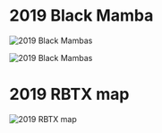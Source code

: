 # 2019 Black Mamba
![2019 Black Mambas](https://lh3.googleusercontent.com/lAmPtX5qPmhzop16x8m28gMn8gqM_fVU_qPDsGG04fUpB0BiqL7wlnOc8-eqF02MvB_i6IEfR7IbGhAKo_OfFkeNbfLVI6XDXv54TFEnBRtGgJk6nSCeyI4sCKpUi0_6EbFfG5Ca1Lg33u_L8GvQ0MVqpxEfnNO_dWWLVTSchj07e-bADDo4lMvJ91CE6KChYAq-S54C16WLqOfiFvVJOycA1eiejG7BBI23CAW7sk6IuQDeHA0p3DgHqL87ogEGnDhhP0RNIYypOj5omVX3_JvAGfu69Tl9-Rq6phoD5vqNBlXHGgxcSXQJdLyjmzyMEAex_OVdIs1HCrqKfe5bknr33_8jYNWcwrvUsvzyMz2hrVLZnGpNsIxIIRq5Cd55PYT101maUoecaN9ABf_vw9MNdDjXZCiA9EPmWNhFEdELtg4XR61dw57iZ2hODNI7-VScd7iL0qAVSkmptqdYleeYhjQNHUQ4sYUUaWM7neewA6MU9uIWVTXZfHoQbH_E9X4blUtOPSPVRYtaH4QQvvWzGCjjbJbgc-fR_BouGyFgk6-84QDZVx6pyHTr_4O_3pR-8kbljo1LcJXRGVPvg1ZF8-NYI5zoSKug75uj6U1fLu98iDS3VrUC4nrzgzLvcuRiNoduzu6LWHotzyX7-ErmbIl2nFRKwbLvbvhW6xYWjzK6TB48Im3zBIGG0MRb7U7yNp-TwAwza2PVe669pc6W-w=w1560-h879-no?authuser=0)

![2019 Black Mambas](https://lh3.googleusercontent.com/K26bKvaXN15NIRbW_mApAJ9MsU2UWCf0bTOFsWtlgoyjAxhwlq4_epcoSXgMgvbVkvOoabObRNq1XIV2C2zBnzBLeoTfnFeeXmKBmSpTu0GsgQarbi62KsVEWWuSFTqWykBm-bcMjy1uZKxPkasP-ocKChfCjJAaubBNhcECxac6ju1bSzeMOkpJprFs7C5z6AbVcqSQGN2Edw0RUEjbvl8v-gZnYK83RQxWODBBXAX_iTGmBW3YgJf2LDPly0MjrKgen0aEN8k3mzQ8jiNmDoUJK6Ssv4pTLcZn9hIXF1Jp3mk91w95weY4pTe2uwEB9_aoJj5-7TxSbcU3ZkEMrwFwRmQuc7af0JjNeo0rE38QiABQnvZN6b0clG1J0iev7_0px6W4s3Q2AaOVpLPL36JDqhzfIv4-LZtcjCgdF4w9fapxOR4N-ni2BRQ3CRar-1-91jXAhbBzEBlKosQYEz1SfURxlwkYJvsTdfQc62idELQIzIkEnpTminuXedlf3AFmluA9PtXlb-FLOIcMzXzx2FQcHpRq7JGyRqpA9fiFepeFID28P5IT3B5pcUhQ13VDQ7zNxYuKBZwEJT2d9uOmNYYwD3xHNB7CQ01NxF1v_PAdcAFJiV-4FrFeglu4bPnL2JZIYd5xpozpe17GEFsyp-5zI-47kroVXkY2WjCmCx0GHXUj5Lr1CzurKAR6TRkXKGUbwoz1v4wrqeB3Tb0FRQ=w703-h937-no?authuser=0)

# 2019 RBTX map
![2019 RBTX map](https://lh3.googleusercontent.com/HCtJsPOzxywx1rIYH4aYr0tdZjrRqGRA2Zw2w9_UU-3htnCTSxYUgfrvvb5GMK26tTH-_J7lpSF9WBwKYQZ_9vkeC8aD7pK9TgUxNEJ4FOC7s40xLJxAV-5ihsii2yw8a6umCdAmzcxk4id6ejj9gF4r9G0fURxv4w9LP1Uhn1_IR8h4ARp8u5Nmf98qvV_t00UR_-Rb3NLABFcUdr01lOQ8Cps5gv97UK4-OO8UtHXNm5aOnNfxn5OddPDERCMDzVcx05e6gaNQmre-HT3i63dKFfKiMzoiIGxMz30kMkZP1FCEskSLPMFTd8owWaLiRWS8zI-PH6CmdXZapYCZD1-JnOk_6K7Bk1QrXgIYYQ7UeNvqWTZdGC7QMDqboqoKEq79PepiCNRRbmDZhZkq0tJtihAyZNmGSHkLTjqbFPVDshNU8SNtJYcZX4hRHthneMjl0xabvisAZJmj9yL8LU4NVwckANaDZSCdvv-e6gMT8S0Y69my7aaV0QMPE9vMlXR0cTwwVoJ_uIjHiW7IsNR1_Sf7wGI2d8vSYhidnfQ63ccU4Vh-JzGjVCBHxI9cLDw4aM9aDxxkDj2M8mjT2hMzgaf98iQ_geiwTNlfcRhaS1-FR4jTXnU0J7in8klPScA2NC5KfEQMie-f0B-ZEJR3GiX1dJPyoIYa5IRqtMYwmxUf1LwJGviJI-OXEHOpMpKTZbxvckMXjdljJu_l0A4FUQ=w396-h263-no?authuser=0)